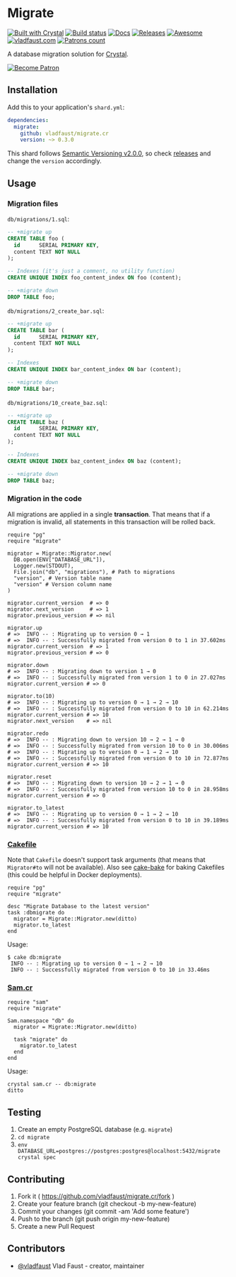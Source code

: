# Migrate

[![Built with Crystal](https://img.shields.io/badge/built%20with-crystal-000000.svg?style=flat-square)](https://crystal-lang.org/)
[![Build status](https://img.shields.io/travis/vladfaust/migrate.cr/master.svg?style=flat-square)](https://travis-ci.org/vladfaust/migrate.cr)
[![Docs](https://img.shields.io/badge/docs-available-brightgreen.svg?style=flat-square)](https://vladfaust.com/migrate.cr)
[![Releases](https://img.shields.io/github/release/vladfaust/migrate.cr.svg?style=flat-square)](https://github.com/vladfaust/migrate.cr/releases)
[![Awesome](https://github.com/vladfaust/awesome/blob/badge-flat-alternative/media/badge-flat-alternative.svg)](https://github.com/veelenga/awesome-crystal)
[![vladfaust.com](https://img.shields.io/badge/style-.com-lightgrey.svg?longCache=true&style=flat-square&label=vladfaust&colorB=0a83d8)](https://vladfaust.com)
[![Patrons count](https://img.shields.io/badge/dynamic/json.svg?label=patrons&url=https://www.patreon.com/api/user/11296360&query=$.included[0].attributes.patron_count&style=flat-square&colorB=red)](https://www.patreon.com/vladfaust)

A database migration solution for [Crystal](https://crystal-lang.org/).

[![Become Patron](https://vladfaust.com/img/patreon-small.svg)](https://www.patreon.com/vladfaust)

## Installation

Add this to your application's `shard.yml`:

```yaml
dependencies:
  migrate:
    github: vladfaust/migrate.cr
    version: ~> 0.3.0
```

This shard follows [Semantic Versioning v2.0.0](http://semver.org/), so check [releases](https://github.com/vladfaust/core/releases) and change the `version` accordingly.

## Usage

### Migration files

`db/migrations/1.sql`:

```sql
-- +migrate up
CREATE TABLE foo (
  id      SERIAL PRIMARY KEY,
  content TEXT NOT NULL
);

-- Indexes (it's just a comment, no utility function)
CREATE UNIQUE INDEX foo_content_index ON foo (content);

-- +migrate down
DROP TABLE foo;
```

`db/migrations/2_create_bar.sql`:

```sql
-- +migrate up
CREATE TABLE bar (
  id      SERIAL PRIMARY KEY,
  content TEXT NOT NULL
);

-- Indexes
CREATE UNIQUE INDEX bar_content_index ON bar (content);

-- +migrate down
DROP TABLE bar;
```

`db/migrations/10_create_baz.sql`:

```sql
-- +migrate up
CREATE TABLE baz (
  id      SERIAL PRIMARY KEY,
  content TEXT NOT NULL
);

-- Indexes
CREATE UNIQUE INDEX baz_content_index ON baz (content);

-- +migrate down
DROP TABLE baz;
```

### Migration in the code

All migrations are applied in a single **transaction**. That means that if a migration is invalid, all statements in this transaction will be rolled back.

```crystal
require "pg"
require "migrate"

migrator = Migrate::Migrator.new(
  DB.open(ENV["DATABASE_URL"]),
  Logger.new(STDOUT),
  File.join("db", "migrations"), # Path to migrations
  "version", # Version table name
  "version" # Version column name
)

migrator.current_version  # => 0
migrator.next_version     # => 1
migrator.previous_version # => nil

migrator.up
# =>  INFO -- : Migrating up to version 0 → 1
# =>  INFO -- : Successfully migrated from version 0 to 1 in 37.602ms
migrator.current_version  # => 1
migrator.previous_version # => 0

migrator.down
# =>  INFO -- : Migrating down to version 1 → 0
# =>  INFO -- : Successfully migrated from version 1 to 0 in 27.027ms
migrator.current_version # => 0

migrator.to(10)
# =>  INFO -- : Migrating up to version 0 → 1 → 2 → 10
# =>  INFO -- : Successfully migrated from version 0 to 10 in 62.214ms
migrator.current_version # => 10
migrator.next_version    # => nil

migrator.redo
# =>  INFO -- : Migrating down to version 10 → 2 → 1 → 0
# =>  INFO -- : Successfully migrated from version 10 to 0 in 30.006ms
# =>  INFO -- : Migrating up to version 0 → 1 → 2 → 10
# =>  INFO -- : Successfully migrated from version 0 to 10 in 72.877ms
migrator.current_version # => 10

migrator.reset
# =>  INFO -- : Migrating down to version 10 → 2 → 1 → 0
# =>  INFO -- : Successfully migrated from version 10 to 0 in 28.958ms
migrator.current_version # => 0

migrator.to_latest
# =>  INFO -- : Migrating up to version 0 → 1 → 2 → 10
# =>  INFO -- : Successfully migrated from version 0 to 10 in 39.189ms
migrator.current_version # => 10
```

### [Cakefile](https://github.com/axvm/cake)

Note that `Cakefile` doesn't support task arguments (that means that `Migrator#to` will not be available). Also see [cake-bake](https://github.com/vladfaust/cake-bake.cr) for baking Cakefiles (this could be helpful in Docker deployments).

```crystal
require "pg"
require "migrate"

desc "Migrate Database to the latest version"
task :dbmigrate do
  migrator = Migrate::Migrator.new(ditto)
  migrator.to_latest
end
```

Usage:

```
$ cake db:migrate
 INFO -- : Migrating up to version 0 → 1 → 2 → 10
 INFO -- : Successfully migrated from version 0 to 10 in 33.46ms
```

### [Sam.cr](https://github.com/imdrasil/sam.cr)

```crystal
require "sam"
require "migrate"

Sam.namespace "db" do
  migrator = Migrate::Migrator.new(ditto)

  task "migrate" do
    migrator.to_latest
  end
end
```

Usage:

```
crystal sam.cr -- db:migrate
ditto
```

## Testing

1. Create an empty PostgreSQL database (e.g. `migrate`)
2. `cd migrate`
3. `env DATABASE_URL=postgres://postgres:postgres@localhost:5432/migrate crystal spec`

## Contributing

1. Fork it ( https://github.com/vladfaust/migrate.cr/fork )
2. Create your feature branch (git checkout -b my-new-feature)
3. Commit your changes (git commit -am 'Add some feature')
4. Push to the branch (git push origin my-new-feature)
5. Create a new Pull Request

## Contributors

- [@vladfaust](https://github.com/vladfaust) Vlad Faust - creator, maintainer
